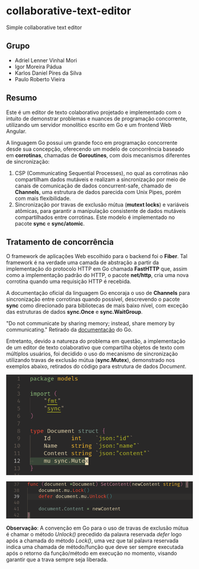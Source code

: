 # collaborative-text-editor
Simple collaborative text editor

## Grupo

* Adriel Lenner Vinhal Mori
* Igor Moreira Pádua
* Karlos Daniel Pires da Silva
* Paulo Roberto Vieira

## Resumo

Este é um editor de texto colaborativo projetado e implementado com o intuito de demonstrar problemas e nuances de programação concorrente, utilizando um servidor monolítico escrito em Go e um frontend Web Angular.

A linguagem Go possui um grande foco em programação concorrente desde sua concepção, oferecendo um modelo de concorrência baseado em **corrotinas**, chamadas de **Goroutines**, com dois mecanismos diferentes de sincronização:

1. CSP (Communicating Sequential Processes), no qual as corrotinas não compartilham dados mutáveis e realizam a sincronização por meio de canais de comunicação de dados concurrent-safe, chamado de **Channels**, uma estrutura de dados parecida com Unix Pipes, porém com mais flexibilidade.
2. Sincronização por travas de exclusão mútua (**mutext locks**) e variáveis atômicas, para garantir a manipulação consistente de dados mutáveis compartilhados entre corrotinas. Este modelo é implementado no pacote **sync** e **sync/atomic**.

## Tratamento de concorrência

O framework de aplicações Web escolhido para o backend foi o **Fiber**. Tal framework é na verdade uma camada de abstração a partir da implementação do protocolo HTTP em Go chamada **FastHTTP** que, assim como a implementação padrão do HTTP, o pacote **net/http**, cria uma nova corrotina quando uma requisição HTTP é recebida.

A documentação oficial da linguagem Go encoraja o uso de **Channels** para sincronização entre corrotinas quando possível, descrevendo o pacote **sync** como direcionado para bibliotecas de mais baixo nível, com exceção das estruturas de dados **sync.Once** e **sync.WaitGroup**.

"Do not communicate by sharing memory; instead, share memory by communicating."
Retirado da [documentação](https://go.dev/doc/effective_go#concurrency) do Go.

Entretanto, devido a natureza do problema em questão, a implementação de um editor de texto colaborativo que compartilha objetos de texto com múltiplos usuários, foi decidido o uso do mecanismo de sincronização utilizando travas de exclusão mútua (**sync.Mutex**), demonstrado nos exemplos abaixo, retirados do código para estrutura de dados *Document*.

![Exemplo 1 do uso de mutex locks](./docs/img/mutex-1.png "Exemplo 1 do uso de mutex locks")

![Exemplo 2 do uso de mutex locks](./docs/img/mutex-2.png "Exemplo 2 do uso de mutex locks")

**Observação**: A convenção em Go para o uso de travas de exclusão mútua é chamar o método *Unlock()* precedido da palavra reservada *defer* logo após a chamada do método *Lock()*, uma vez que tal palavra reservada indica uma chamada de método/função que deve ser sempre executada após o retorno da função/método em execução no momento, visando garantir que a trava sempre seja liberada.
